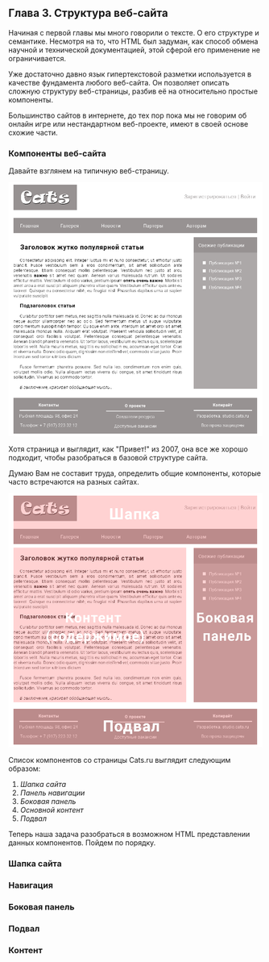 ## Глава 3. Структура веб-сайта

Начиная с первой главы мы много говорили о тексте. О его структуре и семантике. Несмотря на то, что HTML был задуман, как способ обмена научной и технической документацией, этой сферой его применение не ограничивается.

Уже достаточно давно язык гипертекстовой разметки используется в качестве фундамента любого веб-сайта. Он позволяет описать сложную структуру веб-страницы, разбив её на относительно простые компоненты.

Большинство сайтов в интернете, до тех пор пока мы не говорим об онлайн игре или нестандартном веб-проекте, имеют в своей основе схожие части.

### Компоненты веб-сайта

Давайте взглянем на типичную веб-страницу.

![Типичная веб-страница](../img/chapter3/Example.png)

Хотя страница и выглядит, как "Привет!" из 2007, она все же хорошо подходит, чтобы разобраться в базовой структуре сайта.

Думаю Вам не составит труда, определить общие компоненты, которые часто встречаются на разных сайтах.

![Компоненты веб-страницы](../img/chapter3/ExampleLayout.png)

Список компонентов со страницы Cats.ru выглядит следующим образом:
1. _Шапка сайта_
2. _Панель навигации_
3. _Боковая панель_
4. _Основной контент_
5. _Подвал_

Теперь наша задача разобраться в возможном HTML представлении данных компонентов. Пойдем по порядку.

### Шапка сайта

### Навигация

### Боковая панель

### Подвал

### Контент
